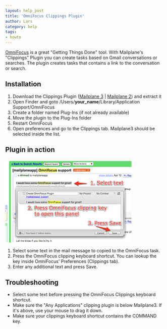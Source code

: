 ```yaml
---
layout: help_post
title: 'OmniFocus Clippings Plugin'
author: Lars
category: help
tags:
- howto
---
```


[OmniFocus](http://www.omnigroup.com/omnifocus) is a great "Getting Things Done" tool. With Mailplane's "Clippings" Plugin you can create tasks based on Gmail conversations or searches. The plugin creates tasks that contains a link to the conversation or search.

## Installation

1. Download the Clippings Plugin ([Mailplane 3](/assets/howto/2013-04-14-omnifocus-clippings-plugin/Mailplane3ClippingHandler.plugin.zip) | [Mailplane 2](/assets/howto/2013-04-14-omnifocus-clippings-plugin/MailplaneClippingHandler.plugin.zip)) and extract it
2. Open Finder and goto /Users/__your_name__/Library/Application Support/OmniFocus
3. Create a folder named Plug-Ins (if not already available)
4. Move the plugin to the Plug-Ins folder
5. Restart OmniFocus
6. Open preferences and go to the Clippings tab. Mailplane3 should be selected inside the list.

## Plugin in action

![screenshot](/assets/howto/2013-04-14-omnifocus-clippings-plugin/omnifocus_clippings_normal.png)

1. Select some text in the mail message to copied to the OmniFocus task.
2. Press the OmniFocus clipping keyboard shortcut. You can lookup the key inside OmniFocus' Preferences (Clippings tab).
3. Enter any additional text and press Save.

## Troubleshooting

* Select some text before pressing the OmniFocus Clippings keyboard shortcut.
* Make sure the "Any Applications" clipping plugin is below Mailplane3. If it's above, use your mouse to drag it down.
* Make sure your clippings keyboard shortcut contains the COMMAND key.